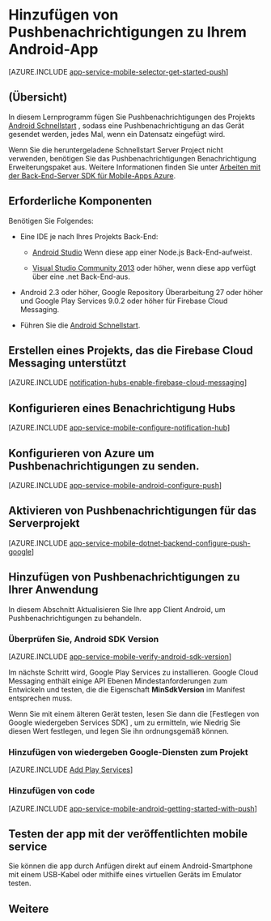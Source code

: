 <properties
    pageTitle="Hinzufügen von Pushbenachrichtigungen zu Android-App mit Azure Mobile-Apps"
    description="Informationen Sie zum Azure Mobile-Apps zu verwenden, um Pushbenachrichtigungen zu Ihrer Android-Anwendung zu senden."
    services="app-service\mobile"
    documentationCenter="android"
    manager="erikre"
    editor=""
    authors="ysxu"/>

<tags
    ms.service="app-service-mobile"
    ms.workload="mobile"
    ms.tgt_pltfrm="mobile-android"
    ms.devlang="java"
    ms.topic="article"
    ms.date="10/12/2016"
    ms.author="yuaxu"/>

# <a name="add-push-notifications-to-your-android-app"></a>Hinzufügen von Pushbenachrichtigungen zu Ihrem Android-App

[AZURE.INCLUDE [app-service-mobile-selector-get-started-push](../../includes/app-service-mobile-selector-get-started-push.md)]

## <a name="overview"></a>(Übersicht)
In diesem Lernprogramm fügen Sie Pushbenachrichtigungen des Projekts [Android Schnellstart] , sodass eine Pushbenachrichtigung an das Gerät gesendet werden, jedes Mal, wenn ein Datensatz eingefügt wird.

Wenn Sie die heruntergeladene Schnellstart Server Project nicht verwenden, benötigen Sie das Pushbenachrichtigungen Benachrichtigung Erweiterungspaket aus. Weitere Informationen finden Sie unter [Arbeiten mit der Back-End-Server SDK für Mobile-Apps Azure](app-service-mobile-dotnet-backend-how-to-use-server-sdk.md).

## <a name="prerequisites"></a>Erforderliche Komponenten

Benötigen Sie Folgendes:

* Eine IDE je nach Ihres Projekts Back-End:

    * [Android Studio](https://developer.android.com/sdk/index.html) Wenn diese app einer Node.js Back-End-aufweist.

    * [Visual Studio Community 2013](https://go.microsoft.com/fwLink/p/?LinkID=391934) oder höher, wenn diese app verfügt über eine .net Back-End-aus.

* Android 2.3 oder höher, Google Repository Überarbeitung 27 oder höher und Google Play Services 9.0.2 oder höher für Firebase Cloud Messaging.

* Führen Sie die [Android Schnellstart].

## <a name="create-a-project-that-supports-firebase-cloud-messaging"></a>Erstellen eines Projekts, das die Firebase Cloud Messaging unterstützt

[AZURE.INCLUDE [notification-hubs-enable-firebase-cloud-messaging](../../includes/notification-hubs-enable-firebase-cloud-messaging.md)]

## <a name="configure-a-notification-hub"></a>Konfigurieren eines Benachrichtigung Hubs

[AZURE.INCLUDE [app-service-mobile-configure-notification-hub](../../includes/app-service-mobile-configure-notification-hub.md)]

## <a name="configure-azure-to-send-push-notifications"></a>Konfigurieren von Azure um Pushbenachrichtigungen zu senden.

[AZURE.INCLUDE [app-service-mobile-android-configure-push](../../includes/app-service-mobile-android-configure-push-for-firebase.md)]

## <a name="enable-push-notifications-for-the-server-project"></a>Aktivieren von Pushbenachrichtigungen für das Serverprojekt

[AZURE.INCLUDE [app-service-mobile-dotnet-backend-configure-push-google](../../includes/app-service-mobile-dotnet-backend-configure-push-google.md)]

## <a name="add-push-notifications-to-your-app"></a>Hinzufügen von Pushbenachrichtigungen zu Ihrer Anwendung

In diesem Abschnitt Aktualisieren Sie Ihre app Client Android, um Pushbenachrichtigungen zu behandeln.

### <a name="verify-android-sdk-version"></a>Überprüfen Sie, Android SDK Version

[AZURE.INCLUDE [app-service-mobile-verify-android-sdk-version](../../includes/app-service-mobile-verify-android-sdk-version.md)]

Im nächste Schritt wird, Google Play Services zu installieren. Google Cloud Messaging enthält einige API Ebenen Mindestanforderungen zum Entwickeln und testen, die die Eigenschaft **MinSdkVersion** im Manifest entsprechen muss.

Wenn Sie mit einem älteren Gerät testen, lesen Sie dann die [Festlegen von Google wiedergeben Services SDK] , um zu ermitteln, wie Niedrig Sie diesen Wert festlegen, und legen Sie ihn ordnungsgemäß können.

### <a name="add-google-play-services-to-the-project"></a>Hinzufügen von wiedergeben Google-Diensten zum Projekt

[AZURE.INCLUDE [Add Play Services](../../includes/app-service-mobile-add-google-play-services.md)]

### <a name="add-code"></a>Hinzufügen von code

[AZURE.INCLUDE [app-service-mobile-android-getting-started-with-push](../../includes/app-service-mobile-android-getting-started-with-push.md)]

## <a name="test-the-app-against-the-published-mobile-service"></a>Testen der app mit der veröffentlichten mobile service

Sie können die app durch Anfügen direkt auf einem Android-Smartphone mit einem USB-Kabel oder mithilfe eines virtuellen Geräts im Emulator testen.

## <a name="more"></a>Weitere

<!-- URLs -->
[Android Schnellstart]: app-service-mobile-android-get-started.md

[Einrichten von Google Play Services SDK]:https://developers.google.com/android/guides/setup
